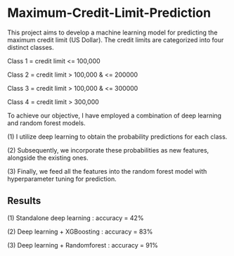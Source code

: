 # Maximum-Credit-Limit-Prediction

This project aims to develop a machine learning model for predicting the maximum credit limit (US Dollar). The credit limits are categorized into four distinct classes. 


Class 1 = credit limit <= 100,000

Class 2 = credit limit > 100,000 & <= 200000

Class 3 = credit limit > 100,000 & <= 300000

Class 4 = credit limit > 300,000

To achieve our objective, I have employed a combination of deep learning and random forest models. 

(1) I utilize deep learning to obtain the probability predictions for each class.

(2) Subsequently, we incorporate these probabilities as new features, alongside the existing ones.

(3) Finally, we feed all the features into the random forest model with hyperparameter tuning for prediction.

## Results

(1) Standalone deep learning : accuracy = 42%

(2) Deep learning + XGBoosting : accuracy = 83%

(3) Deep learning + Randomforest : accuracy = 91%
